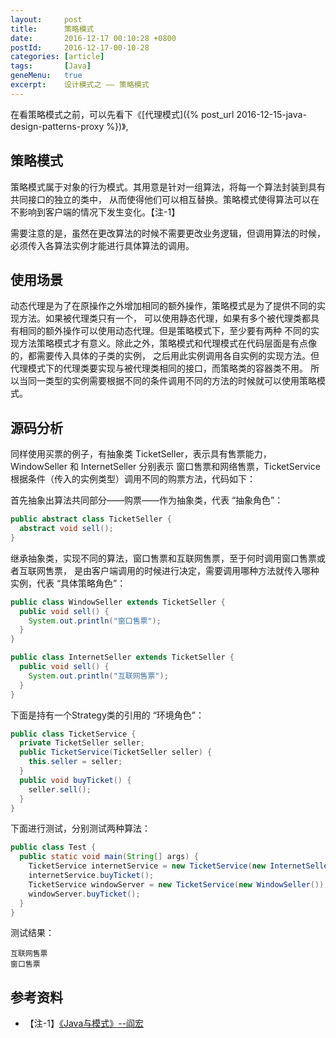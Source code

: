 ```yaml
---
layout:     post
title:      策略模式
date:       2016-12-17 00:10:28 +0800
postId:     2016-12-17-00-10-28
categories: [article]
tags:       [Java]
geneMenu:   true
excerpt:    设计模式之 —— 策略模式
---
```


在看策略模式之前，可以先看下《[代理模式]({% post_url 2016-12-15-java-design-patterns-proxy %})》,

## 策略模式

策略模式属于对象的行为模式。其用意是针对一组算法，将每一个算法封装到具有共同接口的独立的类中，
从而使得他们可以相互替换。策略模式使得算法可以在不影响到客户端的情况下发生变化。【注-1】

需要注意的是，虽然在更改算法的时候不需要更改业务逻辑，但调用算法的时候，
必须传入各算法实例才能进行具体算法的调用。

## 使用场景
动态代理是为了在原操作之外增加相同的额外操作，策略模式是为了提供不同的实现方法。如果被代理类只有一个，
可以使用静态代理，如果有多个被代理类都具有相同的额外操作可以使用动态代理。但是策略模式下，至少要有两种
不同的实现方法策略模式才有意义。除此之外，策略模式和代理模式在代码层面是有点像的，都需要传入具体的子类的实例，
之后用此实例调用各自实例的实现方法。但代理模式下的代理类要实现与被代理类相同的接口，而策略类的容器类不用。
所以当同一类型的实例需要根据不同的条件调用不同的方法的时候就可以使用策略模式。

## 源码分析

同样使用买票的例子，有抽象类 TicketSeller，表示具有售票能力，WindowSeller 和 InternetSeller 分别表示
窗口售票和网络售票，TicketService 根据条件（传入的实例类型）调用不同的购票方法，代码如下：

首先抽象出算法共同部分——购票——作为抽象类，代表 “抽象角色”：
```java
public abstract class TicketSeller {
  abstract void sell();
}
```

继承抽象类，实现不同的算法，窗口售票和互联网售票，至于何时调用窗口售票或者互联网售票，
是由客户端调用的时候进行决定，需要调用哪种方法就传入哪种实例，代表 “具体策略角色”：
```java
public class WindowSeller extends TicketSeller {
  public void sell() {
    System.out.println("窗口售票");
  }
}
```
```java
public class InternetSeller extends TicketSeller {
  public void sell() {
    System.out.println("互联网售票");
  }
}
```

下面是持有一个Strategy类的引用的 “环境角色”：
```java
public class TicketService {
  private TicketSeller seller;
  public TicketService(TicketSeller seller) {
    this.seller = seller;
  }
  public void buyTicket() {
    seller.sell();
  }
}
```

下面进行测试，分别测试两种算法：
```java
public class Test {
  public static void main(String[] args) {
    TicketService internetService = new TicketService(new InternetSeller());
    internetService.buyTicket();
    TicketService windowServer = new TicketService(new WindowSeller());
    windowServer.buyTicket();
  }
}
```

测试结果：

```
互联网售票
窗口售票
```

## 参考资料

* 【注-1】[《Java与模式》--阎宏](https://book.douban.com/subject/1214074/)

